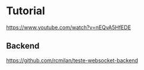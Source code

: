 # Tutorial
https://www.youtube.com/watch?v=nEQvA5HfEDE

## Backend
https://github.com/rcmilan/teste-websocket-backend